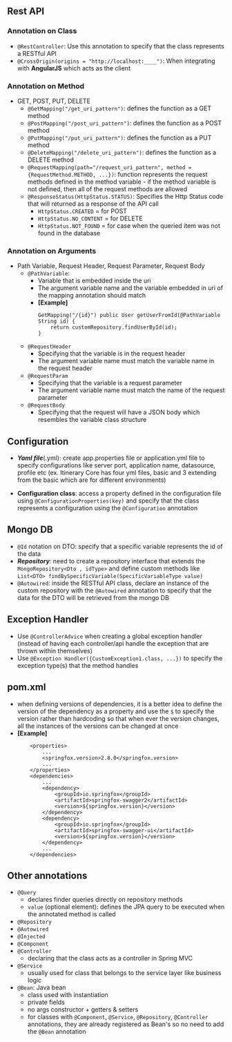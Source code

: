 ## Rest API
### Annotation on Class
- `@RestController`: Use this annotation to specify that the class represents a RESTful API
- `@CrossOrigin(origins = "http://localhost:____")`: When integrating with **AngularJS** which acts as the client

### Annotation on Method
- GET, POST, PUT, DELETE
    + `@GetMapping("/get_uri_pattern")`: defines the function as a GET method
    + `@PostMapping("/post_uri_pattern")`: defines the function as a POST method 
    + `@PutMapping("/put_uri_pattern")`: defines the function as a PUT method
    + `@DeleteMapping("/delete_uri_pattern")`: defines the function as a DELETE method
    + `@RequestMapping(path="/request_uri_pattern", method = {RequestMethod.METHOD, ...})`: function represents the request methods defined in the method variable - if the method variable is not defined, then all of the request methods are allowed 
    + `@ResponseStatus(HttpStatus.STATUS)`: Specifies the Http Status code that will returned as a response of the API call
        - `HttpStatus.CREATED` = for POST
        - `HttpStatus.NO_CONTENT` = for DELETE
        - `HttpStatus.NOT_FOUND` = for case when the queried item was not found in the database

### Annotation on Arguments
- Path Variable, Request Header, Request Parameter, Request Body
    + `@PathVariable`: 
        - Variable that is embedded inside the uri
        - The argument variable name and the variable embedded in uri of the mapping annotation should match
        - **[Example]**
            ```
            GetMapping("/{id}") public User getUserFromId(@PathVariable String id) {
                return customRepository.findUserById(id);
            }
            ```
    + `@RequestHeader`
        - Specifying that the variable is in the request header
        - The argument variable name must match the variable name in the request header
    + `@RequestParam`
        - Specifying that the variable is a request parameter 
        - The argument variable name must match the name of the request parameter
    + `@RequestBody`
        - Specifying that the request will have a JSON body which resembles the variable class structure

## Configuration
- ***Yaml file***(.yml): create app.properties file or application.yml file to specify configurations like server port, application name, datasource, profile etc (ex. Itinerary Core has four yml files, basic and 3 extending from the basic which are for different environments)

- **Configuration class**: access a property defined in the configuration file using `@ConfigurationProperties(key)` and specify that the class represents a configuration using the `@Configuration` annotation

## Mongo DB
- `@Id` notation on DTO: specify that a specific variable represents the id of the data
- ***Repository***: need to create a repository interface that extends the `MongoRepository<Dto , idType>` and define custom methods like `List<DTO> findBySpecificVariable(SpecificVariableType value)` 
- `@Autowired`: inside the RESTful API class, declare an instance of the custom repository with the `@Autowired` annotation to specify that the data for the DTO will be retrieved from the mongo DB 

## Exception Handler
- Use `@ControllerAdvice` when creating a global exception handler (instead of having each controller/api handle the exception that are thrown within themselves)
- Use `@Exception Handler({CustomException1.class, ...})` to specify the exception type(s) that the method handles

## pom.xml
- when defining versions of dependencies, it is a better idea to define the version of the dependency as a property and use the `$` to specify the version rather than hardcoding so that when ever the version changes, all the instances of the versions can be changed at once
- **[Example]**
    ```
        <properties>
            ...
            <springfox.version>2.8.0</springfox.version>
            ...
        </properties>
        <dependencies>
            ...
            <dependency>
                <groupId>io.springfox</groupId>
                <artifactId>springfox-swagger2</artifactId>
                <version>${springfox.version}</version>
            </dependency>
            <dependency>
                <groupId>io.springfox</groupId>
                <artifactId>springfox-swagger-ui</artifactId>
                <version>${springfox.version}</version>
            </dependency>
            ...
        </dependencies>
    ```

## Other annotations
- `@Query`
    + declares finder queries directly on repository methods
    + `value` (optional element): defines the JPA query to be executed when the annotated method is called
- `@Repository` 
- `@Autowired`
- `@Injected` 
- `@Component`
- `@Controller`
    + declaring that the class acts as a controller in Spring MVC 
- `@Service`
    + usually used for class that belongs to the service layer like business logic
- `@Bean`: Java bean
    + class used with instantiation
    + private fields
    + no args constructor + getters & setters
    + for classes with `@Component`, `@Service`, `@Repository`, `@Controller` annotations, they are already registered as Bean's so no need to add the `@Bean` annotation
